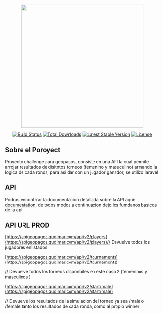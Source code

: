 <p align="center"><a href="https://laravel.com" target="_blank"><img src="https://webgeopagos.qudimar.com/Assets/images/logo-2.png" width="400"></a></p>

<p align="center">
<a href="https://travis-ci.org/laravel/framework"><img src="https://travis-ci.org/laravel/framework.svg" alt="Build Status"></a>
<a href="https://packagist.org/packages/laravel/framework"><img src="https://img.shields.io/packagist/dt/laravel/framework" alt="Total Downloads"></a>
<a href="https://packagist.org/packages/laravel/framework"><img src="https://img.shields.io/packagist/v/laravel/framework" alt="Latest Stable Version"></a>
<a href="https://packagist.org/packages/laravel/framework"><img src="https://img.shields.io/packagist/l/laravel/framework" alt="License"></a>
</p>

## Sobre el Poroyect

Proyecto challenge para geopagos, consiste en una API la cual permite arrojar resultados de disitntos torneos (femenino y masuculino) armando la logica de cada ronda, para asi dar con un jugador ganador, se utilizo laravel

## API

Podras encontrrar la documentacion detallada sobre la API aqui: [documentation](https://laravel.com/docs), de todos modos a continuacion dejo los fumdanos basicos de la api

## API URL PROD

[https://apigeopagos.qudimar.com/api/v2/players](https://apigeopagos.qudimar.com/api/v2/players)// Devuelve todos los jugadores enlistados

[https://apigeopagos.qudimar.com/api/v2/tournaments](https://apigeopagos.qudimar.com/api/v2/tournaments)

// Devuelve todos los torneos disponbiles en este caso 2 (femeninos y masculinos )

[https://apigeopagos.qudimar.com/api/v2/start/male](https://apigeopagos.qudimar.com/api/v2/start/male)

// Devuelve los resultados de la simulacion del torneo ya sea /male o /female tanto los resultados de cada ronda, como al propio winner
